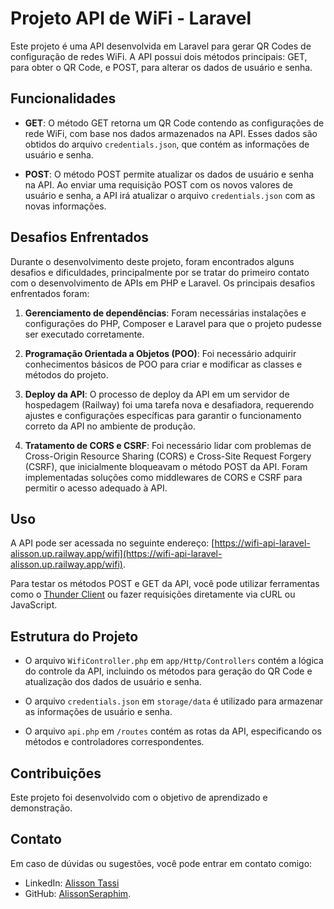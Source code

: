 # Projeto API de WiFi - Laravel

Este projeto é uma API desenvolvida em Laravel para gerar QR Codes de configuração de redes WiFi. A API possui dois métodos principais: GET, para obter o QR Code, e POST, para alterar os dados de usuário e senha.

## Funcionalidades

- **GET**: O método GET retorna um QR Code contendo as configurações de rede WiFi, com base nos dados armazenados na API. Esses dados são obtidos do arquivo `credentials.json`, que contém as informações de usuário e senha.

- **POST**: O método POST permite atualizar os dados de usuário e senha na API. Ao enviar uma requisição POST com os novos valores de usuário e senha, a API irá atualizar o arquivo `credentials.json` com as novas informações.

## Desafios Enfrentados

Durante o desenvolvimento deste projeto, foram encontrados alguns desafios e dificuldades, principalmente por se tratar do primeiro contato com o desenvolvimento de APIs em PHP e Laravel. Os principais desafios enfrentados foram:

1. **Gerenciamento de dependências**: Foram necessárias instalações e configurações do PHP, Composer e Laravel para que o projeto pudesse ser executado corretamente.

2. **Programação Orientada a Objetos (POO)**: Foi necessário adquirir conhecimentos básicos de POO para criar e modificar as classes e métodos do projeto.

3. **Deploy da API**: O processo de deploy da API em um servidor de hospedagem (Railway) foi uma tarefa nova e desafiadora, requerendo ajustes e configurações específicas para garantir o funcionamento correto da API no ambiente de produção.

4. **Tratamento de CORS e CSRF**: Foi necessário lidar com problemas de Cross-Origin Resource Sharing (CORS) e Cross-Site Request Forgery (CSRF), que inicialmente bloqueavam o método POST da API. Foram implementadas soluções como middlewares de CORS e CSRF para permitir o acesso adequado à API.

## Uso

A API pode ser acessada no seguinte endereço: [https://wifi-api-laravel-alisson.up.railway.app/wifi](https://wifi-api-laravel-alisson.up.railway.app/wifi).

Para testar os métodos POST e GET da API, você pode utilizar ferramentas como o [Thunder Client](https://www.thunderclient.io/) ou fazer requisições diretamente via cURL ou JavaScript.

## Estrutura do Projeto

- O arquivo `WifiController.php` em `app/Http/Controllers` contém a lógica do controle da API, incluindo os métodos para geração do QR Code e atualização dos dados de usuário e senha.

- O arquivo `credentials.json` em `storage/data` é utilizado para armazenar as informações de usuário e senha.

- O arquivo `api.php` em `/routes` contém as rotas da API, especificando os métodos e controladores correspondentes.

## Contribuições

Este projeto foi desenvolvido com o objetivo de aprendizado e demonstração.


## Contato

Em caso de dúvidas ou sugestões, você pode entrar em contato comigo:

- LinkedIn: [Alisson Tassi](https://www.linkedin.com/in/alissontassi/)
- GitHub: [AlissonSeraphim](https://github.com/AlissonSeraphim).

